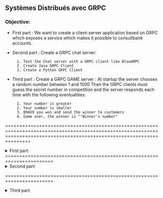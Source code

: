 ## Systèmes Distribués avec GRPC 

### Objective:

+ First part : We want to create a client-server application based  on GRPC which exposes a service which makes it possible to consultbank accounts.
+ Second part : Create a GRPC chat server:

        1. Test the Chat server with a GRPC client like BloomRPC 
        2. Create Java GRPC Client 
        3. Create a Python GRPC Client 
                 
+ Third part : Create a GRPC GAME server :
At startup the server chooses a random number between 1 and 1000 Then the GRPC clients must guess the secret number in competition and the server responds each time with the following eventualities:

        1. Your number is greater
        2. Your number is smaller
        3. BRAVO you won and send the winner to customers
        4. Game over, the winner is ""Winner's number" 
        
        
===========================================================================================================================================================================

<details>
<summary>  First part:</summary>
                               
#### 1 ---> Test the Unary Model using BloomRPC:
![image](https://user-images.githubusercontent.com/78732216/235297645-5e95d16c-8f13-43c2-9063-a739000906b3.png)

#### ---> Test With client using blockingStub (mode synchrone):
![image](https://user-images.githubusercontent.com/78732216/235299617-ccd1184d-b291-4042-81f1-6abed8b9087d.png)

#### 2 ---> Test the Streaming Model using BloomRPC(count to 21):
![image](https://user-images.githubusercontent.com/78732216/235353370-1bbcb206-47c2-4fd8-b4ab-978808d15a73.png)

####   --->The client number 3 got an item every second (Server Streaming) :
![image](https://user-images.githubusercontent.com/78732216/235355666-c91e2164-a2b6-4667-ab7c-017fe70fe1da.png)

#### 3 ---> Streaming request from client and got response based on streamed requests (perform stream):
![image](https://user-images.githubusercontent.com/78732216/235357065-fe96331b-bfcb-406d-8a1d-a8481b16f540.png)

#### ---> Perform stream:
![image](https://user-images.githubusercontent.com/78732216/235367893-389ae7a0-b084-47c7-8f62-c4ac7606c9ec.png)
#### 4 ---> Bi-Directional (fullcurrencystream) send un recive a stream:
![image](https://user-images.githubusercontent.com/78732216/235368361-b16494db-108b-4a80-9cc9-7e80a983bbe8.png)
</details>
=======================================================================
<details>
           <summary>  Second part: </summary> 
#### typing user name BloomRPC:        
![image](https://user-images.githubusercontent.com/78732216/235484412-57a0fcab-97df-43e9-a4e1-fd3c54d47bce.png)

#### display who is on chat :
![image](https://user-images.githubusercontent.com/78732216/235484553-7d8fbf1b-de99-41ad-8233-b24eea5cb194.png)

#### sending message :
![image](https://user-images.githubusercontent.com/78732216/235484774-e50b4ed2-bd90-420a-86c1-d662587a85b7.png)

          
</details>

=======================================================================
<details>
           <summary>  Third part: </summary> 
</details>




